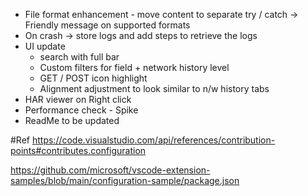 - File format enhancement - move content to separate try / catch -> Friendly message on supported formats
- On crash -> store logs and add steps to retrieve the logs
- UI update
    - search with full bar
    - Custom filters for field + network history level
    - GET / POST icon highlight
    - Alignment adjustment to look similar to n/w history tabs 
- HAR viewer on Right click 
- Performance check - Spike
- ReadMe to be updated


#Ref
https://code.visualstudio.com/api/references/contribution-points#contributes.configuration


https://github.com/microsoft/vscode-extension-samples/blob/main/configuration-sample/package.json